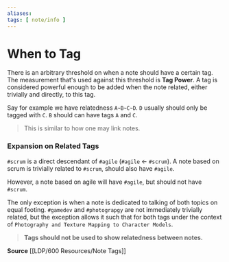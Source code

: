 ```yaml
---
aliases: 
tags: [ note/info ]
---
```

# When to Tag
There is an arbitrary threshold on when a note should have a certain tag. The measurement that's used against this threshold is **Tag Power**. A tag is considered powerful enough to be added when the note related, either trivially and directly, to this tag.

Say for example we have relatedness `A~B~C~D`. 
`D` usually should only be tagged with `C`.
`B` should can have tags `A` and `C`.

> This is similar to how one may link notes.

### Expansion on Related Tags
`#scrum` is a direct descendant of `#agile` (`#agile` $\leftarrow$ `#scrum`). A note based on scrum is trivially related to `#scrum`, should also have `#agile`.

However, a note based on agile will have `#agile`, but should not have `#scrum`. 

The only exception is when a note is dedicated to talking of both topics on equal footing. `#gamedev` and `#photograpgy` are not immediately trivially related, but the exception allows it such that for both tags under the context of `Photography and Texture Mapping to Character Models`.

> **Tags should not be used to show relatedness between notes.**

**Source**
[[LDP/600 Resources/Note Tags]]